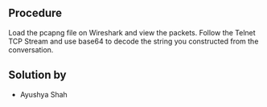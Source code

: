 ## Procedure
Load the pcapng file on Wireshark and view the packets. Follow the Telnet TCP Stream and use base64 to decode the string you constructed from the conversation.
## Solution by
- Ayushya Shah
